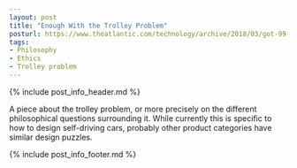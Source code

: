 ```yaml
---
layout: post
title: "Enough With the Trolley Problem"
posturl: https://www.theatlantic.com/technology/archive/2018/03/got-99-problems-but-a-trolley-aint-one/556805/
tags:
- Philosophy
- Ethics
- Trolley problem
---
```


{% include post_info_header.md %}

A piece about the trolley problem, or more precisely on the different philosophical questions surrounding it. While currently this is specific to how to design self-driving cars, probably other product categories have similar design puzzles.

<!--more-->
{% include post_info_footer.md %}
